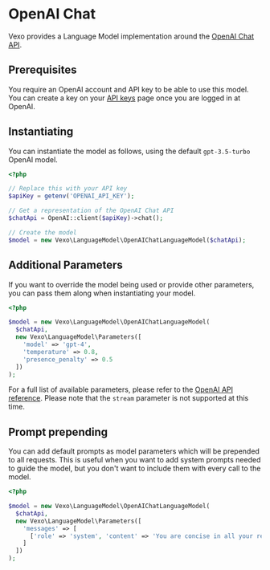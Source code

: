# OpenAI Chat

Vexo provides a Language Model implementation around the [OpenAI Chat API](https://platform.openai.com/docs/api-reference/chat).

## Prerequisites

You require an OpenAI account and API key to be able to use this model. You can create a key on your [API keys](https://platform.openai.com/account/api-keys) page once you are logged in at OpenAI.

## Instantiating

You can instantiate the model as follows, using the default `gpt-3.5-turbo` OpenAI model.

```php
<?php

// Replace this with your API key
$apiKey = getenv('OPENAI_API_KEY');

// Get a representation of the OpenAI Chat API
$chatApi = OpenAI::client($apiKey)->chat();

// Create the model
$model = new Vexo\LanguageModel\OpenAIChatLanguageModel($chatApi);
```

## Additional Parameters

If you want to override the model being used or provide other parameters, you can pass them along when instantiating your model.

```php
<?php

$model = new Vexo\LanguageModel\OpenAIChatLanguageModel(
  $chatApi,
  new Vexo\LanguageModel\Parameters([
    'model' => 'gpt-4',
    'temperature' => 0.8,
    'presence_penalty' => 0.5
  ])
);
```

For a full list of available parameters, please refer to the [OpenAI API reference](https://platform.openai.com/docs/api-reference/chat/create). Please note that the `stream` parameter is not supported at this time.

## Prompt prepending

You can add default prompts as model parameters which will be prepended to all requests. This is useful when you want to add system prompts needed to guide the model, but you don't want to include them with every call to the model.&#x20;

```php
<?php

$model = new Vexo\LanguageModel\OpenAIChatLanguageModel(
  $chatApi,
  new Vexo\LanguageModel\Parameters([
    'messages' => [
      ['role' => 'system', 'content' => 'You are concise in all your responses']
    ]
  ])
);
```
